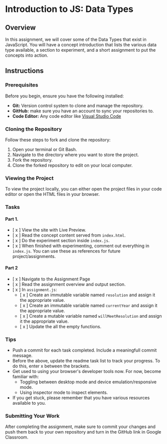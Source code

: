 # Introduction to JS: Data Types

## Overview
In this assignment, we will cover some of the Data Types that exist in JavaScript. You will have a concept introduction that lists the various data type available, a section to experiment, and a short assignment to put the concepts into action.

## Instructions

### Prerequisites

Before you begin, ensure you have the following installed:

- **Git:** Version control system to clone and manage the repository.
- **GitHub:** make sure you have an account to sync your repositories to.
- **Code Editor:** Any code editor like [Visual Studio Code](https://code.visualstudio.com/)

### Cloning the Repository

Follow these steps to fork and clone the repository:

1. Open your terminal or Git Bash.
2. Navigate to the directory where you want to store the project.
3. Fork the repository.
4. Clone the forked repository to edit on your local computer.

### Viewing the Project

To view the project locally, you can either open the project files in your code editor or open the HTML files in your browser.

### Tasks

#### Part 1.

- [ x ] View the site with Live Preview.
- [ x ] Read the concept content served from `index.html`.
- [ x ] Do the experiment section inside `index.js`.
- [ x ] When finished with experimenting, comment out everything in `index.js`. You can use these as references for future project/assignments.

#### Part 2

- [ x ] Navigate to the Assignment Page
- [ x ] Read the assignment overview and output section.
- [ x ] In `assignment.js`:
    - [ x ] Create an immutable variable named `resolution` and assign it the appropriate value.
    - [ x ] Create an immutable variable named `currentYear` and assign it the appropriate value.
    - [ x ] Create a mutable variable named `willMeetResolution` and assign it the appropriate value.
    - [ x ] Update the all the empty functions.


### Tips
- Push a commit for each task completed. Include a meaningfull commit message.
- Before the above, update the readme task list to track your progress. To do this, enter x between the brackets.
- Get used to using your browser's developer tools now. For now, become familiar with: 
    - Toggling between desktop mode and device emulation/responsive mode.
    - Using inspector mode to inspect elements.
- If you get stuck, please remember that you have various resources available to you.


### Submitting Your Work

After completing the assignment, make sure to commit your changes and push them back to your own repository and turn in the GitHub link in Google Classroom.